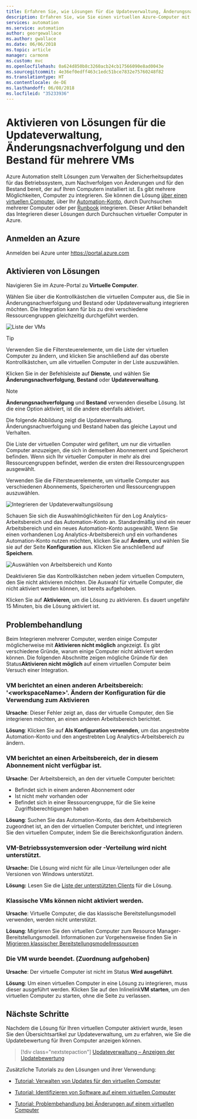 ```yaml
---
title: Erfahren Sie, wie Lösungen für die Updateverwaltung, Änderungsnachverfolgung und den Bestand für mehrere VMs in Azure Automation integriert werden
description: Erfahren Sie, wie Sie einen virtuellen Azure-Computer mit Lösungen für die Updateverwaltung, Änderungsnachverfolgung und den Bestand integrieren, die Bestandteil von Azure Automation sind
services: automation
ms.service: automation
author: georgewallace
ms.author: gwallace
ms.date: 06/06/2018
ms.topic: article
manager: carmonm
ms.custom: mvc
ms.openlocfilehash: 0a624d850b8c3260acb24cb17566090e8ad0043e
ms.sourcegitcommit: 4e36ef0edff463c1edc51bce7832e75760248f82
ms.translationtype: HT
ms.contentlocale: de-DE
ms.lasthandoff: 06/08/2018
ms.locfileid: "35233936"
---
```

# <a name="enable-update-management-change-tracking-and-inventory-solutions-on-multiple-vms"></a>Aktivieren von Lösungen für die Updateverwaltung, Änderungsnachverfolgung und den Bestand für mehrere VMs

Azure Automation stellt Lösungen zum Verwalten der Sicherheitsupdates für das Betriebssystem, zum Nachverfolgen von Änderungen und für den Bestand bereit, der auf Ihren Computern installiert ist. Es gibt mehrere Möglichkeiten, Computer zu integrieren. Sie können die Lösung [über einen virtuellen Computer](automation-onboard-solutions-from-vm.md), über Ihr [Automation-Konto](automation-onboard-solutions-from-automation-account.md), durch Durchsuchen mehrerer Computer oder per [Runbook](automation-onboard-solutions.md) integrieren. Dieser Artikel behandelt das Integrieren dieser Lösungen durch Durchsuchen virtueller Computer in Azure.

## <a name="log-in-to-azure"></a>Anmelden an Azure

Anmelden bei Azure unter https://portal.azure.com

## <a name="enable-solutions"></a>Aktivieren von Lösungen

Navigieren Sie im Azure-Portal zu **Virtuelle Computer**.

Wählen Sie über die Kontrollkästchen die virtuellen Computer aus, die Sie in Änderungsnachverfolgung und Bestand oder Updateverwaltung integrieren möchten. Die Integration kann für bis zu drei verschiedene Ressourcengruppen gleichzeitig durchgeführt werden.

![Liste der VMs](media/automation-onboard-solutions-from-browse/vmlist.png)
> [!TIP]
> Verwenden Sie die Filtersteuerelemente, um die Liste der virtuellen Computer zu ändern, und klicken Sie anschließend auf das oberste Kontrollkästchen, um alle virtuellen Computer in der Liste auszuwählen.

Klicken Sie in der Befehlsleiste auf **Dienste**, und wählen Sie **Änderungsnachverfolgung**, **Bestand** oder **Updateverwaltung**.

> [!NOTE]
> **Änderungsnachverfolgung** und **Bestand** verwenden dieselbe Lösung. Ist die eine Option aktiviert, ist die andere ebenfalls aktiviert.

Die folgende Abbildung zeigt die Updateverwaltung. Änderungsnachverfolgung und Bestand haben das gleiche Layout und Verhalten.

Die Liste der virtuellen Computer wird gefiltert, um nur die virtuellen Computer anzuzeigen, die sich in demselben Abonnement und Speicherort befinden. Wenn sich Ihr virtueller Computer in mehr als drei Ressourcengruppen befindet, werden die ersten drei Ressourcengruppen ausgewählt.

Verwenden Sie die Filtersteuerelemente, um virtuelle Computer aus verschiedenen Abonnements, Speicherorten und Ressourcengruppen auszuwählen.

![Integrieren der Updateverwaltungslösung](media/automation-onboard-solutions-from-browse/onboardsolutions.png)

Schauen Sie sich die Auswahlmöglichkeiten für den Log Analytics-Arbeitsbereich und das Automation-Konto an. Standardmäßig sind ein neuer Arbeitsbereich und ein neues Automation-Konto ausgewählt. Wenn Sie einen vorhandenen Log Analytics-Arbeitsbereich und ein vorhandenes Automation-Konto nutzen möchten, klicken Sie auf **Ändern**, und wählen Sie sie auf der Seite **Konfiguration** aus. Klicken Sie anschließend auf **Speichern**.

![Auswählen von Arbeitsbereich und Konto](media/automation-onboard-solutions-from-browse/selectworkspaceandaccount.png)

Deaktivieren Sie das Kontrollkästchen neben jedem virtuellen Computern, den Sie nicht aktivieren möchten. Die Auswahl für virtuelle Computer, die nicht aktiviert werden können, ist bereits aufgehoben.

Klicken Sie auf **Aktivieren**, um die Lösung zu aktivieren. Es dauert ungefähr 15 Minuten, bis die Lösung aktiviert ist.

## <a name="troubleshooting"></a>Problembehandlung

Beim Integrieren mehrerer Computer, werden einige Computer möglicherweise mit **Aktivieren nicht möglich** angezeigt. Es gibt verschiedene Gründe, warum einige Computer nicht aktiviert werden können. Die folgenden Abschnitte zeigen mögliche Gründe für den Status**Aktivieren nicht möglich** auf einem virtuellen Computer beim Versuch einer Integration.

### <a name="vm-reports-to-a-different-workspace-workspacename--change-configuration-to-use-it-for-enabling"></a>VM berichtet an einen anderen Arbeitsbereich: '\<workspaceName\>'.  Ändern der Konfiguration für die Verwendung zum Aktivieren

**Ursache**: Dieser Fehler zeigt an, dass der virtuelle Computer, den Sie integrieren möchten, an einen anderen Arbeitsbereich berichtet.

**Lösung**: Klicken Sie auf **Als Konfiguration verwenden**, um das angestrebte Automation-Konto und den angestrebten Log Analytics-Arbeitsbereich zu ändern.

### <a name="vm-reports-to-a-workspace-that-is-not-available-in-this-subscription"></a>VM berichtet an einen Arbeitsbereich, der in diesem Abonnement nicht verfügbar ist.

**Ursache**: Der Arbeitsbereich, an den der virtuelle Computer berichtet:

* Befindet sich in einem anderen Abonnement oder
* Ist nicht mehr vorhanden oder
* Befindet sich in einer Ressourcengruppe, für die Sie keine Zugriffsberechtigungen haben

**Lösung**: Suchen Sie das Automation-Konto, das dem Arbeitsbereich zugeordnet ist, an den der virtuellen Computer berichtet, und integrieren Sie den virtuellen Computer, indem Sie die Bereichskonfiguration ändern.

### <a name="vm-operating-system-version-or-distribution-is-not-supported"></a>VM-Betriebssystemversion oder -Verteilung wird nicht unterstützt.

**Ursache:** Die Lösung wird nicht für alle Linux-Verteilungen oder alle Versionen von Windows unterstützt.

**Lösung:** Lesen Sie die [Liste der unterstützten Clients](automation-update-management.md#clients) für die Lösung.

### <a name="classic-vms-cannot-be-enabled"></a>Klassische VMs können nicht aktiviert werden.

**Ursache**: Virtuelle Computer, die das klassische Bereitstellungsmodell verwenden, werden nicht unterstützt.

**Lösung**: Migrieren Sie den virtuellen Computer zum Resource Manager-Bereitstellungsmodell. Informationen zur Vorgehensweise finden Sie in [Migrieren klassischer Bereitstellungsmodellressourcen](../virtual-machines/windows/migration-classic-resource-manager-overview.md)

### <a name="vm-is-stopped-deallocated"></a>Die VM wurde beendet. (Zuordnung aufgehoben)

**Ursache**: Der virtuelle Computer ist nicht im Status **Wird ausgeführt**.

**Lösung**: Um einen virtuellen Computer in eine Lösung zu integrieren, muss dieser ausgeführt werden. Klicken Sie auf den Inlinelink**VM starten**, um den virtuellen Computer zu starten, ohne die Seite zu verlassen.

## <a name="next-steps"></a>Nächste Schritte

Nachdem die Lösung für Ihren virtuellen Computer aktiviert wurde, lesen Sie den Übersichtsartikel zur Updateverwaltung, um zu erfahren, wie Sie die Updatebewertung für Ihren Computer anzeigen können.

> [!div class="nextstepaction"]
> [Updateverwaltung – Anzeigen der Updatebewertung](./automation-update-management.md#viewing-update-assessments)

Zusätzliche Tutorials zu den Lösungen und ihrer Verwendung:

* [Tutorial: Verwalten von Updates für den virtuellen Computer](automation-tutorial-update-management.md)

* [Tutorial: Identifizieren von Software auf einem virtuellen Computer](automation-tutorial-installed-software.md)

* [Tutorial: Problembehandlung bei Änderungen auf einem virtuellen Computer](automation-tutorial-troubleshoot-changes.md)